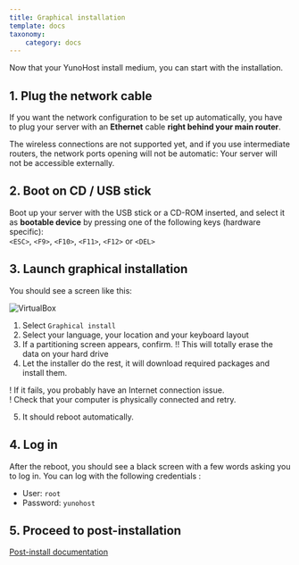 ```yaml
---
title: Graphical installation
template: docs
taxonomy:
    category: docs
---
```


Now that your YunoHost install medium, you can start with the installation.

## 1. Plug the network cable

If you want the network configuration to be set up automatically, you have to plug your server with an **Ethernet** cable **right behind your main router**.
 
The wireless connections are not supported yet, and if you use intermediate routers, the network ports opening will not be automatic: Your server will not be accessible externally.

## 2. Boot on CD / USB stick

Boot up your server with the USB stick or a CD-ROM inserted, and select it as **bootable device** by pressing one of the following keys (hardware specific):    
```<ESC>```, ```<F9>```, ```<F10>```, ```<F11>```, ```<F12>``` or ```<DEL>```

## 3. Launch graphical installation

You should see a screen like this:

![VirtualBox](image://virtualbox_3.png?class=center)

1. Select `Graphical install`
2. Select your language, your location and your keyboard layout
3. If a partitioning screen appears, confirm.
  !! This will totally erase the data on your hard drive
4. Let the installer do the rest, it will download required packages and install them.

  ! If it fails, you probably have an Internet connection issue.  
  ! Check that your computer is physically connected and retry.

5. It should reboot automatically.

## 4. Log in

After the reboot, you should see a black screen with a few words asking you to
log in. You can log with the following credentials :

* User: `root`
* Password: `yunohost`

## 5. Proceed to post-installation

<a class="btn btn-lg btn-default" href="/administrate/postinstall">Post-install documentation</a>


